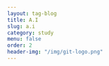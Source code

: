 ```yaml
---
layout: tag-blog
title: A.I
slug: a.i
category: study
menu: false
order: 2
header-img: "/img/git-logo.png"
---
```

